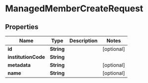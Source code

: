 

# ManagedMemberCreateRequest


## Properties

| Name | Type | Description | Notes |
|------------ | ------------- | ------------- | -------------|
|**id** | **String** |  |  [optional] |
|**institutionCode** | **String** |  |  |
|**metadata** | **String** |  |  [optional] |
|**name** | **String** |  |  [optional] |



